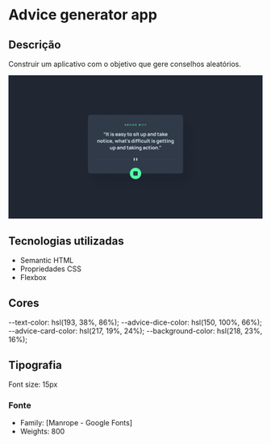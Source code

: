# Advice generator app

## Descrição

Construir um aplicativo com o objetivo que gere conselhos aleatórios.

<img src="./design/desktop-design.jpg"  alt="Imagem inicial do desafio">

## Tecnologias utilizadas

- Semantic HTML
- Propriedades CSS
- Flexbox

## Cores

--text-color: hsl(193, 38%, 86%);
--advice-dice-color: hsl(150, 100%, 66%);
--advice-card-color: hsl(217, 19%, 24%);
--background-color: hsl(218, 23%, 16%);

## Tipografia

Font size: 15px

### Fonte

- Family: [Manrope - Google Fonts]
- Weights: 800
